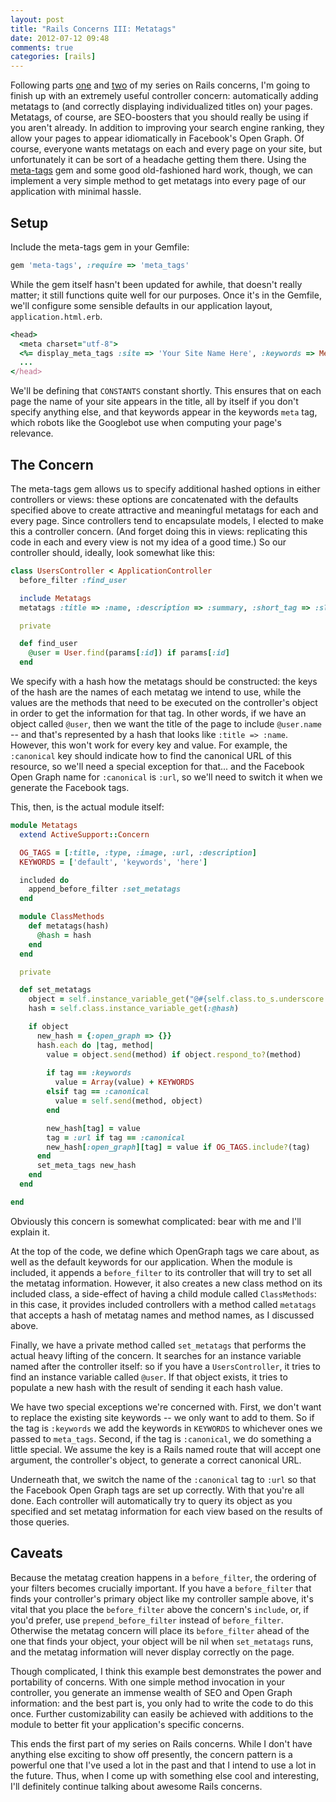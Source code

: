 ```yaml
---
layout: post
title: "Rails Concerns III: Metatags"
date: 2012-07-12 09:48
comments: true
categories: [rails]
---
```

Following parts [one](http://joshsymonds.com/blog/2012/07/01/rails-concerns-i-starting-with-redcarpet/) and [two](http://joshsymonds.com/blog/2012/07/04/rails-concerns-ii-taggable/) of my series on Rails concerns, I'm going to finish up with an extremely useful controller concern: automatically adding metatags to (and correctly displaying individualized titles on) your pages. Metatags, of course, are SEO-boosters that you should really be using if you aren't already. In addition to improving your search engine ranking, they allow your pages to appear idiomatically in Facebook's Open Graph. Of course, everyone wants metatags on each and every page on your site, but unfortunately it can be sort of a headache getting them there. Using the [meta-tags](https://github.com/kpumuk/meta-tags/) gem and some good old-fashioned hard work, though, we can implement a very simple method to get metatags into every page of our application with minimal hassle.

<!-- more -->

## Setup

Include the meta-tags gem in your Gemfile:

```ruby
gem 'meta-tags', :require => 'meta_tags'
```

While the gem itself hasn't been updated for awhile, that doesn't really matter; it still functions quite well for our purposes. Once it's in the Gemfile, we'll configure some sensible defaults in our application layout, `application.html.erb`.

```ruby
<head>
  <meta charset="utf-8">
  <%= display_meta_tags :site => 'Your Site Name Here', :keywords => Metatags::KEYWORDS %>
  ...
</head>
```

We'll be defining that `CONSTANTS` constant shortly. This ensures that on each page the name of your site appears in the title, all by itself if you don't specify anything else, and that keywords appear in the keywords `meta` tag, which robots like the Googlebot use when computing your page's relevance.

## The Concern

The meta-tags gem allows us to specify additional hashed options in either controllers or views: these options are concatenated with the defaults specified above to create attractive and meaningful metatags for each and every page. Since controllers tend to encapsulate models, I elected to make this a controller concern. (And forget doing this in views: replicating this code in each and every view is not my idea of a good time.) So our controller should, ideally, look somewhat like this:

```ruby
class UsersController < ApplicationController
  before_filter :find_user

  include Metatags
  metatags :title => :name, :description => :summary, :short_tag => :slug, :keywords => :name, :canonical => :user_url

  private

  def find_user
    @user = User.find(params[:id]) if params[:id]
  end
```

We specify with a hash how the metatags should be constructed: the keys of the hash are the names of each metatag we intend to use, while the values are the methods that need to be executed on the controller's object in order to get the information for that tag. In other words, if we have an object called `@user`, then we want the title of the page to include `@user.name` -- and that's represented by a hash that looks like `:title => :name`. However, this won't work for every key and value. For example, the `:canonical` key should indicate how to find the canonical URL of this resource, so we'll need a special exception for that... and the Facebook Open Graph name for `:canonical` is `:url`, so we'll need to switch it when we generate the Facebook tags.

This, then, is the actual module itself:

```ruby
module Metatags
  extend ActiveSupport::Concern

  OG_TAGS = [:title, :type, :image, :url, :description]
  KEYWORDS = ['default', 'keywords', 'here']

  included do
    append_before_filter :set_metatags
  end

  module ClassMethods
    def metatags(hash)
      @hash = hash
    end
  end

  private

  def set_metatags
    object = self.instance_variable_get("@#{self.class.to_s.underscore.split('_').first.singularize}")
    hash = self.class.instance_variable_get(:@hash)

    if object
      new_hash = {:open_graph => {}}
      hash.each do |tag, method|
        value = object.send(method) if object.respond_to?(method)
        
        if tag == :keywords
          value = Array(value) + KEYWORDS
        elsif tag == :canonical
          value = self.send(method, object)
        end

        new_hash[tag] = value
        tag = :url if tag == :canonical
        new_hash[:open_graph][tag] = value if OG_TAGS.include?(tag)
      end
      set_meta_tags new_hash
    end
  end

end
```

Obviously this concern is somewhat complicated: bear with me and I'll explain it.

At the top of the code, we define which OpenGraph tags we care about, as well as the default keywords for our application. When the module is included, it appends a `before_filter` to its controller that will try to set all the metatag information. However, it also creates a new class method on its included class, a side-effect of having a child module called `ClassMethods`: in this case, it provides included controllers with a method called `metatags` that accepts a hash of metatag names and method names, as I discussed above.

Finally, we have a private method called `set_metatags` that performs the actual heavy lifting of the concern. It searches for an instance variable named after the controller itself: so if you have a `UsersController`, it tries to find an instance variable called `@user`. If that object exists, it tries to populate a new hash with the result of sending it each hash value.

We have two special exceptions we're concerned with. First, we don't want to replace the existing site keywords -- we only want to add to them. So if the tag is `:keywords` we add the keywords in `KEYWORDS` to whichever ones we passed to `meta_tags`. Second, if the tag is `:canonical`, we do something a little special. We assume the key is a Rails named route that will accept one argument, the controller's object, to generate a correct canonical URL.

Underneath that, we switch the name of the `:canonical` tag to `:url` so that the Facebook Open Graph tags are set up correctly. With that you're all done. Each controller will automatically try to query its object as you specified and set metatag information for each view based on the results of those queries.

## Caveats

Because the metatag creation happens in a `before_filter`, the ordering of your filters becomes crucially important. If you have a `before_filter` that finds your controller's primary object like my controller sample above, it's vital that you place the `before_filter` above the concern's `include`, or, if you'd prefer, use `prepend_before_filter` instead of `before_filter`. Otherwise the metatag concern will place its `before_filter` ahead of the one that finds your object, your object will be nil when `set_metatags` runs, and the metatag information will never display correctly on the page.

Though complicated, I think this example best demonstrates the power and portability of concerns. With one simple method invocation in your controller, you generate an immense wealth of SEO and Open Graph information: and the best part is, you only had to write the code to do this once. Further customizability can easily be achieved with additions to the module to better fit your application's specific concerns.

This ends the first part of my series on Rails concerns. While I don't have anything else exciting to show off presently, the concern pattern is a powerful one that I've used a lot in the past and that I intend to use a lot in the future. Thus, when I come up with something else cool and interesting, I'll definitely continue talking about awesome Rails concerns.